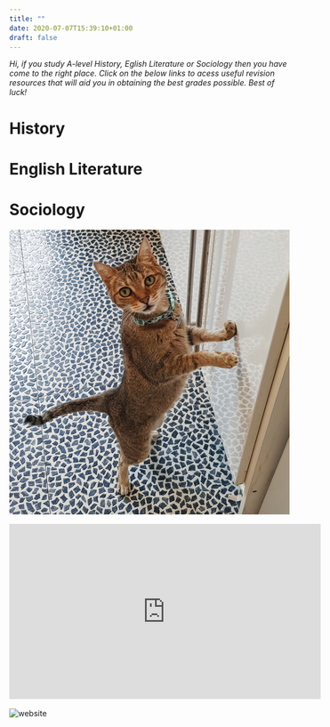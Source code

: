 ```yaml
---
title: ""
date: 2020-07-07T15:39:10+01:00
draft: false
---
```

*Hi, if you study A-level History, Eglish Literature or Sociology then you have come to the right place. Click on the below links to acess useful revision resources that will aid you in obtaining the best grades possible.
Best of luck!*

# History 

# English Literature 

# Sociology 


![tina](tina.jpg)
<iframe width="560" height="315" src="https://www.youtube.com/embed/XGHW7PkqSSo" frameborder="0" allow="accelerometer; autoplay; encrypted-media; gyroscope; picture-in-picture" allowfullscreen></iframe>

![website](website.jpg)


